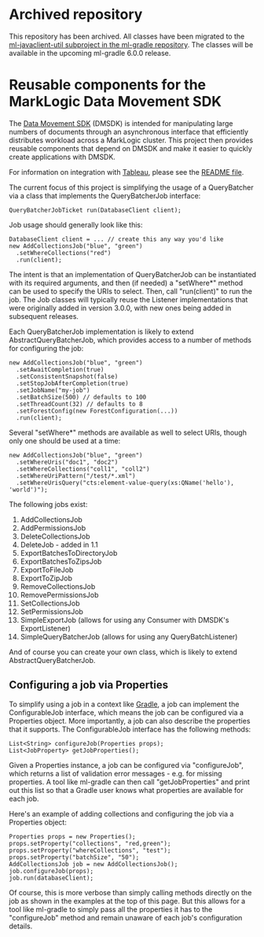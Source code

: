 # Archived repository

This repository has been archived. All classes have been migrated to the 
[ml-javaclient-util subproject in the ml-gradle repository](https://github.com/marklogic/ml-gradle/tree/master/ml-javaclient-util). 
The classes will be available in the upcoming ml-gradle 6.0.0 release.  

# Reusable components for the MarkLogic Data Movement SDK

The [Data Movement SDK](http://docs.marklogic.com/guide/java/data-movement) (DMSDK) is intended for manipulating large numbers
of documents through an asynchronous interface that efficiently distributes workload across a MarkLogic cluster. This 
project then provides reusable components that depend on DMSDK and make it easier to quickly create applications with DMSDK.

For information on integration with [Tableau](https://www.tableau.com/), please see the [README file](https://github.com/marklogic-community/marklogic-data-movement-components/blob/master/src/tableau/README.md). 

The current focus of this project is simplifying the usage of a QueryBatcher via a class that implements the QueryBatcherJob interface:

    QueryBatcherJobTicket run(DatabaseClient client);

Job usage should generally look like this:

    DatabaseClient client = ... // create this any way you'd like
    new AddCollectionsJob("blue", "green")
      .setWhereCollections("red")
      .run(client);

The intent is that an implementation of QueryBatcherJob can be instantiated with its required arguments, and then (if needed) a "setWhere*" method can be used to specify the URIs to select. Then, call "run(client)" to run the job. The Job classes will typically reuse the Listener implementations that were originally added in version 3.0.0, with new ones being added in subsequent releases. 

Each QueryBatcherJob implementation is likely to extend AbstractQueryBatcherJob, which provides access to a number of methods for configuring the job:

    new AddCollectionsJob("blue", "green")
      .setAwaitCompletion(true)
      .setConsistentSnapshot(false)
      .setStopJobAfterCompletion(true)
      .setJobName("my-job")
      .setBatchSize(500) // defaults to 100
      .setThreadCount(32) // defaults to 8
      .setForestConfig(new ForestConfiguration(...))
      .run(client);

Several "setWhere*" methods are available as well to select URIs, though only one should be used at a time:

    new AddCollectionsJob("blue", "green")
      .setWhereUris("doc1", "doc2")
      .setWhereCollections("coll1", "coll2")
      .setWhereUriPattern("/test/*.xml")
      .setWhereUrisQuery("cts:element-value-query(xs:QName('hello'), 'world')");

The following jobs exist:

1. AddCollectionsJob
1. AddPermissionsJob
1. DeleteCollectionsJob
1. DeleteJob - added in 1.1
1. ExportBatchesToDirectoryJob
1. ExportBatchesToZipsJob
1. ExportToFileJob
1. ExportToZipJob
1. RemoveCollectionsJob
1. RemovePermissionsJob
1. SetCollectionsJob
1. SetPermissionsJob
1. SimpleExportJob (allows for using any Consumer with DMSDK's ExportListener)
1. SimpleQueryBatcherJob (allows for using any QueryBatchListener)

And of course you can create your own class, which is likely to extend AbstractQueryBatcherJob. 

## Configuring a job via Properties

To simplify using a job in a context like [Gradle](https://github.com/marklogic-community/ml-gradle), a job can implement the ConfigurableJob interface, which means the job can be configured via a Properties object. More importantly, a job can also describe the properties that it supports. The ConfigurableJob interface has the following methods:

    List<String> configureJob(Properties props);
    List<JobProperty> getJobProperties();

Given a Properties instance, a job can be configured via "configureJob", which returns a list of validation error messages - e.g. for missing properties. A tool like ml-gradle can then call "getJobProperties" and print out this list so that a Gradle user knows what properties are available for each job. 

Here's an example of adding collections and configuring the job via a Properties object:

    Properties props = new Properties();
    props.setProperty("collections", "red,green");
    props.setProperty("whereCollections", "test");
    props.setProperty("batchSize", "50");
    AddCollectionsJob job = new AddCollectionsJob();
    job.configureJob(props);
    job.run(databaseClient);

Of course, this is more verbose than simply calling methods directly on the job as shown in the examples at the top of this page. But this allows for a tool like ml-gradle to simply pass all the properties it has to the "configureJob" method and remain unaware of each job's configuration details. 
